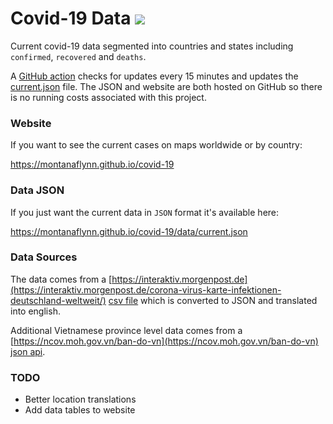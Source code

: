 # Covid-19 Data ![](https://github.com/montanaflynn/covid-19/workflows/Update%20Data/badge.svg)

Current covid-19 data segmented into countries and states including `confirmed`, `recovered` and `deaths`.

A [GitHub action](https://github.com/montanaflynn/covid-19/blob/master/.github/workflows/main.yml) checks for updates every 15 minutes and updates the [current.json](https://raw.githubusercontent.com/montanaflynn/covid-19/master/data/current.json) file. The JSON and website are both hosted on GitHub so there is no running costs associated with this project.

### Website

If you want to see the current cases on maps worldwide or by country:

https://montanaflynn.github.io/covid-19

### Data JSON

If you just want the current data in `JSON` format it's available here:

https://montanaflynn.github.io/covid-19/data/current.json

### Data Sources

The data comes from a [https://interaktiv.morgenpost.de](https://interaktiv.morgenpost.de/corona-virus-karte-infektionen-deutschland-weltweit/) [csv file](https://interaktiv.morgenpost.de/corona-virus-karte-infektionen-deutschland-weltweit/data/Coronavirus.current.v2.csv) which is converted to JSON and translated into english.

Additional Vietnamese province level data comes from a [https://ncov.moh.gov.vn/ban-do-vn](https://ncov.moh.gov.vn/ban-do-vn) [json api](https://maps.vnpost.vn/app/api/democoronas/).

### TODO

- Better location translations
- Add data tables to website
